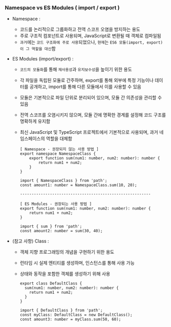 ### Namespace vs ES Modules ( import / export )
- Namespace :
  - 코드를 논리적으로 그룹화하고 전역 스코프 오염을 방지하는 용도
  - 주로 구조적 컴포넌트로 사용되며, JavaScript로 변환될 때 객체로 컴파일됨
  - `과거`에는 `코드 구조화에 주로 사용`되었으나, `현재`는 `ES6 모듈(import, export)이 그 역할을 대신`함
- ES Modules (import/export) :
  - `코드의 모듈화`를 통해 `재사용성`과 `유지보수성`을 높이기 위한 용도
  - 각 파일을 독립된 모듈로 간주하며, export를 통해 외부에 특정 기능이나 데이터를 공개하고, import를 통해 다른 모듈에서 이를 사용할 수 있음
  - 모듈은 기본적으로 파일 단위로 분리되어 있으며, 모듈 간 의존성을 관리할 수 있음
  - 전역 스코프를 오염시키지 않으며, 모듈 간에 명확한 경계를 설정해 코드 구조를 명확하게 유지함
  - 최신 JavaScript 및 TypeScript 프로젝트에서 기본적으로 사용되며, 과거 네임스페이스의 역할을 대체함
    
    ~~~
    [ Namespace - 권장되지 않는 사용 방법 ]
    export namespace NamespaceClass {
        export function sum(num1: number, num2: number): number {
            return num1 + num2;
        }
    }
    
    import { NamespaceClass } from 'path';
    const amount1: number = NamespaceClass.sum(10, 20);
    
    ---------------------------------------------------------
    
    [ ES Modules - 권장되는 사용 방법 ]
    export function sum(num1: number, num2: number): number {
        return num1 + num2;
    }
    
    import { sum } from 'path';
    const amount2: number = sum(30, 40);
    ~~~
    
- (참고 사항) Class :
  - 객체 지향 프로그래밍의 개념을 구현하기 위한 용도
  - 런타임 시 실제 엔티티를 생성하며, 인스턴스를 통해 사용 가능
  - 상태와 동작을 포함한 객체를 생성하기 위해 사용

    ~~~
    export class DefaultClass {
      sum(num1: number, num2: number): number {
        return num1 + num2;
      }
    }
  
    import { DefaultClass } from 'path';
    const myClass: DefaultClass = new DefaultClass();
    const amount3: number = myClass.sum(50, 60);
    ~~~
